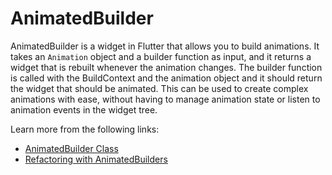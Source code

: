 # AnimatedBuilder

AnimatedBuilder is a widget in Flutter that allows you to build animations. It takes an `Animation` object and a builder function as input, and it returns a widget that is rebuilt whenever the animation changes. The builder function is called with the BuildContext and the animation object and it should return the widget that should be animated. This can be used to create complex animations with ease, without having to manage animation state or listen to animation events in the widget tree.

Learn more from the following links:

- [AnimatedBuilder Class](https://api.flutter.dev/flutter/widgets/AnimatedBuilder-class.html)
- [Refactoring with AnimatedBuilders](https://docs.flutter.dev/development/ui/animations/tutorial#refactoring-with-animatedbuilder)